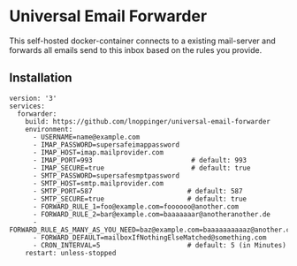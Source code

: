 # Universal Email Forwarder

This self-hosted docker-container connects to a existing mail-server and forwards all emails send to this inbox based on the rules you provide.


## Installation

```
version: '3'
services:
  forwarder:
    build: https://github.com/lnoppinger/universal-email-forwarder
    environment:
      - USERNAME=name@example.com
      - IMAP_PASSWORD=supersafeimappassword
      - IMAP_HOST=imap.mailprovider.com
      - IMAP_PORT=993                         # default: 993
      - IMAP_SECURE=true                      # default: true
      - SMTP_PASSWORD=supersafesmptpassword
      - SMTP_HOST=smtp.mailprovider.com
      - SMTP_PORT=587                        # default: 587
      - SMTP_SECURE=true                     # default: true
      - FORWARD_RULE_1=foo@example.com=foooooo@another.com
      - FORWARD_RULE_2=bar@example.com=baaaaaaar@anotheranother.de
      - FORWARD_RULE_AS_MANY_AS_YOU_NEED=baz@example.com=baaaaaaaaaaz@another.com
      - FORWARD_DEFAULT=mailboxIfNothingElseMatched@something.com
      - CRON_INTERVAL=5                      # default: 5 (in Minutes)
    restart: unless-stopped
```
